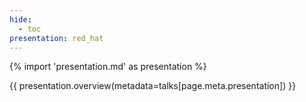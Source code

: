 ```yaml
---
hide:
  - toc
presentation: red_hat
---
```


{% import 'presentation.md' as presentation %}

{{ presentation.overview(metadata=talks[page.meta.presentation]) }}

